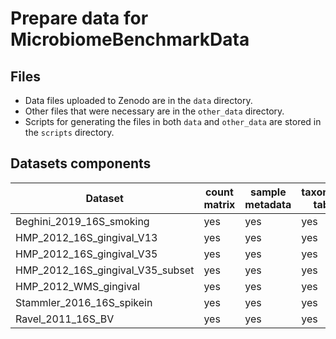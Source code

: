 
# Prepare data for MicrobiomeBenchmarkData

## Files

+ Data files uploaded to Zenodo are in the `data` directory.
+ Other files that were necessary are in the `other_data` directory.
+ Scripts for generating the files in both `data` and `other_data` are stored in the `scripts` directory.

## Datasets components

| Dataset | count matrix | sample metadata | taxonomy table | taxa annotations | phylogenetic tree |
| ------- | ------------ | --------------- | -------------- | ---------------- | ----------------- |
| Beghini_2019_16S_smoking | yes | yes | yes | | yes |
| HMP_2012_16S_gingival_V13 | yes | yes | yes | | yes |
| HMP_2012_16S_gingival_V35 | yes | yes | yes | | yes |
| HMP_2012_16S_gingival_V35_subset | yes | yes | yes | yes | yes |
| HMP_2012_WMS_gingival | yes | yes | yes | | yes |
| Stammler_2016_16S_spikein | yes | yes | yes | yes | |
| Ravel_2011_16S_BV | yes | yes | yes | yes | |
